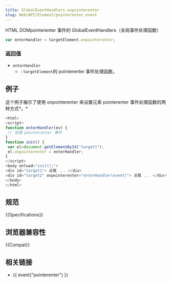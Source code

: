```yaml
---
title: GlobalEventHandlers.onpointerenter
slug: Web/API/Element/pointerenter_event
---
```

HTML DOMpointerenter 事件的 GlobalEventHandlers（全局事件处理函数）

```js
var enterHandler = targetElement.onpointerenter;
```

### 返回值

- `enterHandler`
  - : `targetElement`的 pointerenter 事件处理函数。

## 例子

这个例子展示了使用 onpointerenter 来设置元素 pointerenter 事件处理函数的两种方式*。*

```js
<html>
<script>
function enterHandler(ev) {
 // 处理 pointerenter 事件
}
function init() {
 var el=document.getElementById("target1");
 el.onpointerenter = enterHandler;
}
</script>
<body onload="init();">
<div id="target1"> 点我 ... </div>
<div id="target2" onpointerenter="enterHandler(event)"> 点我 ... </div>
</body>
</html>
```

## 规范

{{Specifications}}

## 浏览器兼容性

{{Compat}}

## 相关链接

- {{ event("pointerenter") }}
